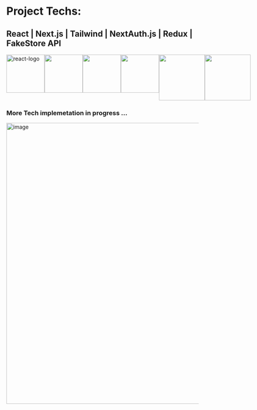 # Project Techs:


## React |  Next.js  | Tailwind | NextAuth.js | Redux | FakeStore API
 
  

<div style = "display: flex; padding-right:10px" >
  <img width ="100" alt ="react-logo" src= "https://user-images.githubusercontent.com/81470166/167931200-77896173-d762-4c3a-8e5c-91ccabf84455.png"> 


<img width= "100" src="https://user-images.githubusercontent.com/81470166/167935924-b4853774-f871-4c15-859c-ce4cc56165c8.png">

<img width ="100" src ="https://user-images.githubusercontent.com/81470166/167941398-1bf91403-28ad-49de-ab48-9d7b8af6e3ec.png"> 
 
<img width ="100" src ="https://user-images.githubusercontent.com/81470166/167944352-96b9cd71-d214-44e6-b184-8177d9184cc1.png">
  
<img width ="120" src ="https://user-images.githubusercontent.com/81470166/167945867-bdcb2740-0286-44f7-9ddc-bbcc837e18da.png">
  
<img width ="120"  src ="https://user-images.githubusercontent.com/81470166/167946750-ebb84057-b27b-4aa1-8f36-4be4f0cecf2b.png">

</div>

### More Tech implemetation in progress ...



<img width="737" alt="image" src="https://user-images.githubusercontent.com/81470166/167209123-52cf7649-d9fe-4579-b953-4b8616fcc761.png">



